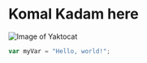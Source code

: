 # Komal Kadam here

![Image of Yaktocat](https://octodex.github.com/images/yaktocat.png)

``` javascript
var myVar = "Hello, world!";
```
